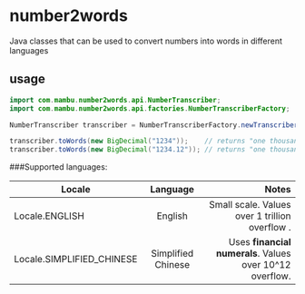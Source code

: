 # number2words

Java classes that can be used to convert numbers into words in different languages

## usage

```java
import com.mambu.number2words.api.NumberTranscriber;
import com.mambu.number2words.api.factories.NumberTranscriberFactory;

NumberTranscriber transcriber = NumberTranscriberFactory.newTranscriber(Locale.ENGLISH);

transcriber.toWords(new BigDecimal("1234"));    // returns "one thousand two hundred thirty four" 
transcriber.toWords(new BigDecimal("1234.12")); // returns "one thousand two hundred thirty four **and** twelve"

```

###Supported languages:

| Locale              | Language           | Notes                                               |
|---------------------|:------------------:|----------------------------------------------------:|
|Locale.ENGLISH       | English            | Small scale. Values over 1 trillion overflow .      |
|Locale.SIMPLIFIED_CHINESE| Simplified Chinese | Uses **financial numerals**. Values over 10^12 overflow.|
